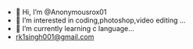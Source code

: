 - 👋 Hi, I’m @Anonymousrox01
- 👀 I’m interested in coding,photoshop,video editing ...
- 🌱 I’m currently learning c language...
- rk1singh001@gmail.com 

<!---
Anonymousrox01/Anonymousrox01 is a ✨ special ✨ repository because its `README.md` (this file) appears on your GitHub profile.
You can click the Preview link to take a look at your changes.
--->
